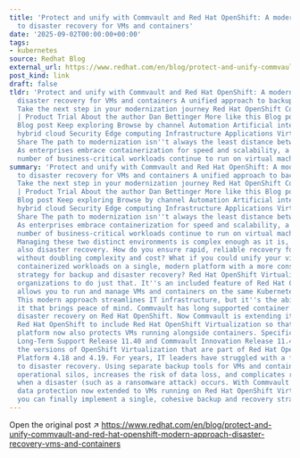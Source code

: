 ```yaml
---
title: 'Protect and unify with Commvault and Red Hat OpenShift: A modern approach
  to disaster recovery for VMs and containers'
date: '2025-09-02T00:00:00+00:00'
tags:
- kubernetes
source: Redhat Blog
external_url: https://www.redhat.com/en/blog/protect-and-unify-commvault-and-red-hat-openshift-modern-approach-disaster-recovery-vms-and-containers
post_kind: link
draft: false
tldr: 'Protect and unify with Commvault and Red Hat OpenShift: A modern approach to
  disaster recovery for VMs and containers A unified approach to backup and recovery
  Take the next step in your modernization journey Red Hat OpenShift Container Platform
  | Product Trial About the author Dan Bettinger More like this Blog post Blog post
  Blog post Keep exploring Browse by channel Automation Artificial intelligence Open
  hybrid cloud Security Edge computing Infrastructure Applications Virtualization
  Share The path to modernization isn''t always the least distance between two points.
  As enterprises embrace containerization for speed and scalability, a significant
  number of business-critical workloads continue to run on virtual machines (VM).'
summary: 'Protect and unify with Commvault and Red Hat OpenShift: A modern approach
  to disaster recovery for VMs and containers A unified approach to backup and recovery
  Take the next step in your modernization journey Red Hat OpenShift Container Platform
  | Product Trial About the author Dan Bettinger More like this Blog post Blog post
  Blog post Keep exploring Browse by channel Automation Artificial intelligence Open
  hybrid cloud Security Edge computing Infrastructure Applications Virtualization
  Share The path to modernization isn''t always the least distance between two points.
  As enterprises embrace containerization for speed and scalability, a significant
  number of business-critical workloads continue to run on virtual machines (VM).
  Managing these two distinct environments is complex enough as it is, but then there''s
  also disaster recovery. How do you ensure rapid, reliable recovery for both platforms
  without doubling complexity and cost? What if you could unify your virtualized and
  containerized workloads on a single, modern platform with a more consistent, effective
  strategy for backup and disaster recovery? Red Hat OpenShift Virtualization enables
  organizations to do just that. It''s an included feature of Red Hat OpenShift that
  allows you to run and manage VMs and containers on the same Kubernetes-based platform.
  This modern approach streamlines IT infrastructure, but it''s the ability to protect
  it that brings peace of mind. Commvault has long supported container backup and
  disaster recovery on Red Hat OpenShift. Now Commvault is extending its support for
  Red Hat OpenShift to include Red Hat OpenShift Virtualization so that the same unified
  platform now also protects VMs running alongside containers. Specifically Commvault
  Long-Term Support Release 11.40 and Commvault Innovation Release 11.42 will support
  the versions of OpenShift Virtualization that are part of Red Hat OpenShift Container
  Platform 4.18 and 4.19. For years, IT leaders have struggled with a fragmented approach
  to disaster recovery. Using separate backup tools for VMs and containers creates
  operational silos, increases the risk of data loss, and complicates recovery efforts
  when a disaster (such as a ransomware attack) occurs. With Commvault’s enterprise-grade
  data protection now extended to VMs running on Red Hat OpenShift Virtualization,
  you can finally implement a single, cohesive backup and recovery strategy.'
---
```

Open the original post ↗ https://www.redhat.com/en/blog/protect-and-unify-commvault-and-red-hat-openshift-modern-approach-disaster-recovery-vms-and-containers
